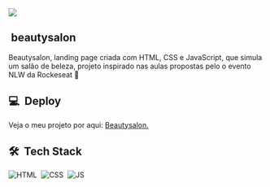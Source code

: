 <img src="https://raw.githubusercontent.com/gist/ricksonlberigo/1d24f9066b015ed93124b69c018fce1d/raw/07d93279847674db692c34476e34a51327e80a98/beautysalon-primary.svg">

## &nbsp;beautysalon

Beautysalon, landing page criada com HTML, CSS e JavaScript, que simula um salão de beleza, projeto inspirado nas aulas propostas pelo o evento NLW da Rockeseat 🚀

## 💻 &nbsp;Deploy
Veja o meu projeto por aqui: <a href="https://ricksonlberigo.github.io/beautysalon/">Beautysalon.</a>

## 🛠 &nbsp;Tech Stack
![HTML](https://img.shields.io/badge/-HTML-05122A?style=flat&logo=HTML5)&nbsp;
![CSS](https://img.shields.io/badge/-CSS-05122A?style=flat&logo=CSS3&logoColor=1572B6)&nbsp;
![JS](https://img.shields.io/badge/-JS-05122A?style=flat&logo=JAVASCRIPT)&nbsp;
